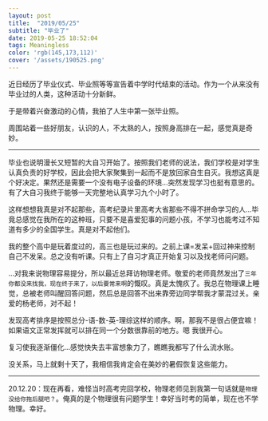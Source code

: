 ```yaml
---
layout: post
title:  "2019/05/25"
subtitle: "毕业了"
date: 2019-05-25 18:52:04
tags: Meaningless
color: 'rgb(145,173,112)'
cover: '/assets/190525.png'
---
```




近日经历了毕业仪式、毕业照等等宣告着中学时代结束的活动。作为一个从来没有毕业过的人类，这种活动十分新鲜。

于是带着兴奋激动的心情，我拍了人生中第一张毕业照。

周围站着一些好朋友，认识的人，不太熟的人，按照身高排在一起，感觉真是奇妙。

---



毕业也说明漫长又短暂的大自习开始了。按照我们老师的说法，我们学校是对学生认真负责的好学校，因此会把大家聚集到一起而不是放回家自生自灭。我想这真是个好决定。果然还是需要一个没有电子设备的环境...突然发现学习也挺有意思的。有了大自习我终于能够一天完整地认真学习九个小时了。

这样想想我真是对不起那些，高考纪录片里高考大省那些不得不拼命学习的人...毕竟总感觉在我所在的这种班，只要不是喜爱犯事的问题小孩，不学习也能考过不知道有多少的全国学生。真是对不起他们。

我的整个高中是玩着度过的，高三也是玩过来的。之前上课=发呆+回过神来控制自己不发呆。总之没有听课。只有上了自习才真正开始复习以及找老师问问题。

...对我来说物理容易提分，所以最近总拜访物理老师。敬爱的老师竟然发出了`三年你都没来找我，现在终于来了，以后要常来啊`的慨叹。真是太愧疚了。我总在物理课上睡觉，总被老师叫醒回答问题，然后总是回答不出来靠旁边同学帮我才蒙混过关。亲爱的杨老师，对不起！

发现高考排序是按照总分-语-数-英-理综这样的顺序。啊，那我不是很占便宜嘛！如果语文正常发挥就可以排在同一个分数很靠前的地方。嗯 我很开心。

  

复习使我逐渐僵化...感觉快失去丰富想象力了，瞧瞧我都写了什么流水账。

没关系，马上就剩十天了，我相信我肯定会在美妙的暑假恢复这些能力。

---

20.12.20：现在再看，难怪当时高考完回学校，物理老师见到我第一句话就是`物理没给你拖后腿吧？`。俺真的是个物理很有问题学生！幸好当时考的简单，现在也不学物理。幸好。
